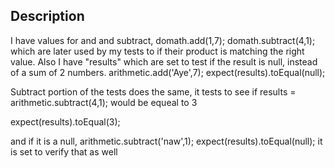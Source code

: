 
## Description
I have values for and and subtract,
domath.add(1,7);
domath.subtract(4,1);
which are later used by my tests to if their product is matching the right value.
Also I have "results" which are set to test if the result is null, instead of a sum of 2 numbers.
arithmetic.add('Aye',7);
expect(results).toEqual(null);

Subtract portion of the tests does the same, it tests to see if results = arithmetic.subtract(4,1);
would be equeal to 3

expect(results).toEqual(3);

and if it is a null,
arithmetic.subtract('naw',1);
expect(results).toEqual(null);
it is set to verify that as well
